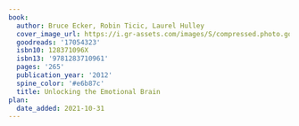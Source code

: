 ```yaml
---
book:
  author: Bruce Ecker, Robin Ticic, Laurel Hulley
  cover_image_url: https://i.gr-assets.com/images/S/compressed.photo.goodreads.com/books/1357701652l/17054323.jpg
  goodreads: '17054323'
  isbn10: 128371096X
  isbn13: '9781283710961'
  pages: '265'
  publication_year: '2012'
  spine_color: '#e6b87c'
  title: Unlocking the Emotional Brain
plan:
  date_added: 2021-10-31
---
```

